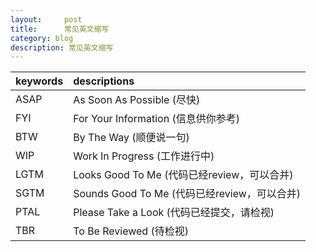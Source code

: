 ```yaml
---
layout:     post
title:      常见英文缩写
category: blog
description: 常见英文缩写
---
```


| keywords | descriptions |
| :------ | :------ |
| ASAP | As Soon As Possible (尽快) |
| FYI | For Your Information (信息供你参考) |
| BTW | By The Way (顺便说一句) |
| WIP | Work In Progress (工作进行中) |
| LGTM | Looks Good To Me (代码已经review，可以合并) |
| SGTM | Sounds Good To Me (代码已经review，可以合并) |
| PTAL | Please Take a Look (代码已经提交，请检视) |
| TBR | To Be Reviewed (待检视) |
